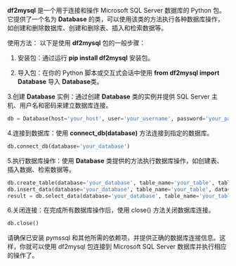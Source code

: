 **df2mysql** 是一个用于连接和操作 Microsoft SQL Server 数据库的 Python 包。它提供了一个名为 **Database** 的类，可以使用该类的方法执行各种数据库操作，如创建和删除数据库、创建和删除表、插入和检索数据等。

使用方法：
以下是使用 **df2mysql** 包的一般步骤：

1. 安装包：通过运行 **pip install df2mysql** 安装包。

2. 导入包：在你的 Python 脚本或交互式会话中使用 **from df2mysql import Database** 导入 **Database**类。

3.创建 **Database** 实例：通过创建 **Database** 类的实例并提供 SQL Server 主机、用户名和密码来建立数据库连接。

```python
db = Database(host='your_host', user='your_username', password='your_password')
```
4.连接到数据库：使用 **connect_db(database)** 方法连接到指定的数据库。


```python
db.connect_db(database='your_database')
```
5.执行数据库操作：使用 **Database** 类提供的方法执行数据库操作，如创建表、插入数据、检索数据等。


```python
db.create_table(database='your_database', table_name='your_table', table_head=['column1', 'column2'])
db.insert_data(database='your_database', table_name='your_table', data=your_data)
result = db.select_data(database='your_database', table_name='your_table')
```
6.关闭连接：在完成所有数据库操作后，使用 close() 方法关闭数据库连接。

```python
db.close()
```

请确保已安装 pymssql 和其他所需的依赖项，并提供正确的数据库连接信息。这样，你就可以使用 df2mysql 包连接到 Microsoft SQL Server 数据库并执行相应的操作了。